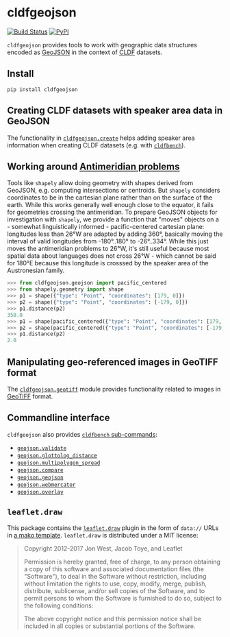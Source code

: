 # cldfgeojson

[![Build Status](https://github.com/cldf/cldfgeojson/workflows/tests/badge.svg)](https://github.com/cldf/cldfgeojson/actions?query=workflow%3Atests)
[![PyPI](https://img.shields.io/pypi/v/cldfgeojson.svg)](https://pypi.org/project/cldfgeojson)

`cldfgeojson` provides tools to work with geographic data structures encoded as [GeoJSON](https://geojson.org)
in the context of [CLDF](https://cldf.clld.org) datasets.


## Install

```shell
pip install cldfgeojson
```


## Creating CLDF datasets with speaker area data in GeoJSON

The functionality in [`cldfgeojson.create`](src/cldfgeojson/create.py) helps adding speaker area
information when creating CLDF datasets (e.g. with [`cldfbench`](https://github.com/cldf/cldfbench)).


## Working around [Antimeridian problems](https://antimeridian.readthedocs.io/en/stable/)

Tools like `shapely` allow doing geometry with shapes derived from GeoJSON, e.g. computing
intersections or centroids. But `shapely` considers coordinates to be in the cartesian plane rather
than on the surface of the earth. While this works generally well enough close to the equator, it
fails for geometries crossing the antimeridian. To prepare GeoJSON objects for investigation with
`shapely`, we provide a function that "moves" objects on a - somewhat linguistically informed -
pacific-centered cartesian plane: longitudes less than 26°W are adapted by adding 360°, basically
moving the interval of valid longitudes from -180°..180° to -26°..334°. While this just moves the
antimeridian problems to 26°W, it's still useful because most spatial data about languages does not
cross 26°W - which cannot be said for 180°E because this longitude is crosssed by the speaker area
of the Austronesian family.

```python
>>> from cldfgeojson.geojson import pacific_centered
>>> from shapely.geometry import shape
>>> p1 = shape({"type": "Point", "coordinates": [179, 0]})
>>> p2 = shape({"type": "Point", "coordinates": [-179, 0]})
>>> p1.distance(p2)
358.0
>>> p1 = shape(pacific_centered({"type": "Point", "coordinates": [179, 0]}))
>>> p2 = shape(pacific_centered({"type": "Point", "coordinates": [-179, 0]}))
>>> p1.distance(p2)
2.0
```


## Manipulating geo-referenced images in GeoTIFF format

The [`cldfgeojson.geotiff`](src/cldfgeojson/geotiff.py) module provides functionality related to
images in [GeoTIFF](https://en.wikipedia.org/wiki/GeoTIFF) format.


## Commandline interface

`cldfgeojson` also provides [`cldfbench` sub-commands](https://github.com/cldf/cldfbench?tab=readme-ov-file#commands):

- [`geojson.validate`](src/cldfgeojson/commands/validate.py)
- [`geojson.glottolog_distance`](src/cldfgeojson/commands/glottolog_distance.py)
- [`geojson.multipolygon_spread`](src/cldfgeojson/commands/glottolog_distance.py)
- [`geojson.compare`](src/cldfgeojson/commands/compare.py)
- [`geojson.geojson`](src/cldfgeojson/commands/geojson.py)
- [`geojson.webmercator`](src/cldfgeojson/commands/webmercator.py)
- [`geojson.overlay`](src/cldfgeojson/commands/overlay.py)


## `leaflet.draw`

This package contains the [`leaflet.draw`](https://github.com/Leaflet/Leaflet.draw) plugin in the form of `data://` URLs in 
[a mako template](src/cldfgeojson/commands/templates/leaflet.draw.mako). `leaflet.draw` is
distributed under a MIT license:

> Copyright 2012-2017 Jon West, Jacob Toye, and Leaflet
> 
> Permission is hereby granted, free of charge, to any person obtaining a copy of this software and associated documentation files (the "Software"), to deal in the Software without restriction, including without limitation the rights to use, copy, modify, merge, publish, distribute, sublicense, and/or sell copies of the Software, and to permit persons to whom the Software is furnished to do so, subject to the following conditions:
> 
> The above copyright notice and this permission notice shall be included in all copies or substantial portions of the Software.

